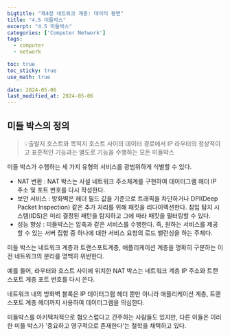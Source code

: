 ```yaml
---
bigtitle: "제4장 네트워크 계층: 데이터 평면"
title: "4.5 미들박스"
excerpt: "4.5 미들박스"
categories: ['Computer Network']
tags:
  - computer
  - network

toc: true
toc_sticky: true
use_math: true
 
date: 2024-05-06
last_modified_at: 2024-05-06
---
```

## 미들 박스의 정의
> 💡출발지 호스트와 목적지 호스트 사이의 데이터 경로에서 IP 라우터의 정상적이고 표준적인 기능과는 별도로 기능을 수행하는 모든 미들박스

미들 박스가 수행하는 세 가지 유형의 서비스를 광범위하게 식별할 수 있다.
- NAT 변환 : NAT 박스는 사설 네트워크 주소체계를 구현하여 데이터그램 헤더 IP 주소 및 포트 번호를 다시 작성한다.
- 보안 서비스 : 방화벽은 헤더 필드 값을 기준으로 트래픽을 차단하거나 DPI(Deep Packet Inspection) 같은 추가 처리를 위해 패킷을 리다이렉션한다. 침입 탐지 시스템(IDS)은 미리 결정된 패턴을 탐지하고 그에 따라 패킷을 필터링할 수 있다.
- 성능 향상 : 미들박스는 압축과 같은 서비스를 수행한다. 즉, 원하는 서비스를 제공할 수 있는 서버 집합 중 하나에 대한 서비스 요청의 로드 밸런싱을 하는 주체다.

미들 박스는 네트워크 계층과 트랜스포트계층, 애플리케이션 계층을 명확히 구분하는 이전 네트워크의 분리를 명백히 위반한다.

예를 들어, 라우터와 호스트 사이에 위치한 NAT 박스는 네트워크 계층 IP 주소와 트랜스포트 계층 포트 번호를 다시 쓴다.

네트워크 내의 방화벽 블록은 IP 데이터그램 헤더 뿐만 아니라 애플리케이션 계층, 트랜스포트 계층 헤더까지 사용하여 데이터그램을 의심한다.

미들박스를 아키텍처적으로 혐오스럽다고 간주하는 사람들도 있지만, 다른 이들은 이러한 미들 박스가 '중요하고 영구적으로 존재한다'는 철학을 채택하고 있다.